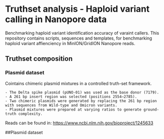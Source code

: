 # Truthset analysis - Haploid variant calling in Nanopore data
Benchmarking haploid variant identification accuracy of varaint callers.
This repository contains scripts, sequences and templates, for benchmarking haploid variant affienciency in MinION/GridION Nanopore reads.

## Truthset composition
### Plasmid dataset
Cointains chimeric plasmid mixtures in a controlled truth-set framework.

    - The Delta spike plasmid (pUNO-01) was used as the base donor (7179).
    - A 261 bp insert region was selected (positions 2554–2785).
    - Two chimeric plasmids were generated by replacing the 261 bp region with sequences from Wild-type and Omicron variants.
    - Plasmid mixtures were prepared at varying ratios to generate ground-truth complexity.
Reads can be found in: https://www.ncbi.nlm.nih.gov/bioproject/1245633

##Plasmid dataset
